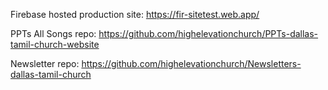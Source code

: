 Firebase hosted production site:
https://fir-sitetest.web.app/


PPTs All Songs repo:
https://github.com/highelevationchurch/PPTs-dallas-tamil-church-website

Newsletter repo:
https://github.com/highelevationchurch/Newsletters-dallas-tamil-church
